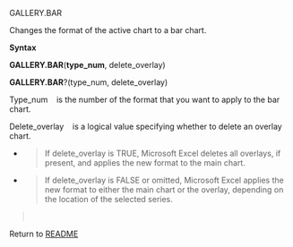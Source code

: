 GALLERY.BAR

Changes the format of the active chart to a bar chart.

**Syntax**

**GALLERY.BAR**(**type\_num**, delete\_overlay)

**GALLERY.BAR**?(type\_num, delete\_overlay)

Type\_num&nbsp;&nbsp;&nbsp;&nbsp;is the number of the format that you
want to apply to the bar chart.

Delete\_overlay&nbsp;&nbsp;&nbsp;&nbsp;is a logical value specifying
whether to delete an overlay chart.

  - > If delete\_overlay is TRUE, Microsoft Excel deletes all overlays,
    > if present, and applies the new format to the main chart.

  - > If delete\_overlay is FALSE or omitted, Microsoft Excel applies
    > the new format to either the main chart or the overlay, depending
    > on the location of the selected series.

> &nbsp;



Return to [README](README.md)

